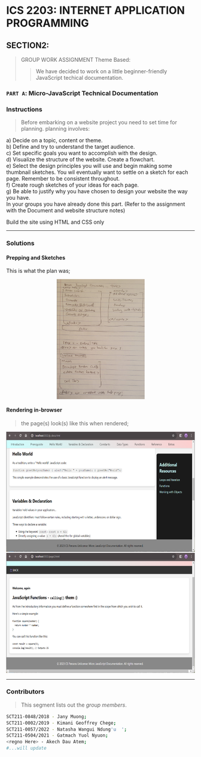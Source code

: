 # ICS 2203: INTERNET APPLICATION PROGRAMMING 
## SECTION2:

> GROUP WORK ASSIGNMENT
> Theme Based:  
>> We have decided to work on a little beginner-friendly JavaScript techical documentation.
### `PART A`: Micro-JavaScript Technical Documentation

### Instructions

> Before embarking on a website project you need to set time for planning. planning involves: 

a) Decide on a topic, content or theme.  
b) Define and try to understand the target audience.  
c) Set specific goals you want to accomplish with the design.  
d) Visualize the structure of the website. Create a flowchart.  
e) Select the design principles you will use and begin making some thumbnail sketches. You wil eventually 
want to settle on a sketch for each page. Remember to be consistent throughout.  
f) Create rough sketches of your ideas for each page.  
g) Be able to justify why you have chosen to design your website the way you have.  
In your groups you have already done this part. (Refer to the assignment with the Document and website structure notes)  

Build the site using HTML and CSS only


---
### Solutions
#### Prepping and Sketches
This is what the plan was;
<p align="center">
  <img align="center" src="./img/prep-sketches.jpg" height="320" title="Micro-JS-Docs" />
</p>

#### Rendering in-browser
> the page(s) look(s) like this when rendered;
<p>
  <img  src="./img/js-docs.png" height="320" title="Micro-JS-Docs" />
  <img  src="./img/page2.png" height="320" title="Micro-JS-Docs" />
</p>


---
### Contributors
> This segment lists out the *group members*.
```bash
SCT211-0848/2018 - Jany Muong;
SCT211-0002/2019 - Kimani Geoffrey Chege;
SCT211-0057/2022 - Natasha Wangui Ndung'u  ';
SCT211-0504/2021 - Gatmach Yuol Nyuon;
<regno Here> - Akech Dau Atem;
#...will update
```
